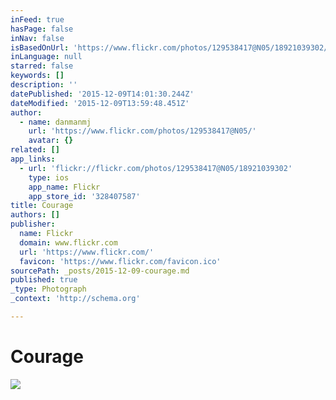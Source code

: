 ```yaml
---
inFeed: true
hasPage: false
inNav: false
isBasedOnUrl: 'https://www.flickr.com/photos/129538417@N05/18921039302/in/dateposted/'
inLanguage: null
starred: false
keywords: []
description: ''
datePublished: '2015-12-09T14:01:30.244Z'
dateModified: '2015-12-09T13:59:48.451Z'
author:
  - name: danmanmj
    url: 'https://www.flickr.com/photos/129538417@N05/'
    avatar: {}
related: []
app_links:
  - url: 'flickr://flickr.com/photos/129538417@N05/18921039302'
    type: ios
    app_name: Flickr
    app_store_id: '328407587'
title: Courage
authors: []
publisher:
  name: Flickr
  domain: www.flickr.com
  url: 'https://www.flickr.com/'
  favicon: 'https://www.flickr.com/favicon.ico'
sourcePath: _posts/2015-12-09-courage.md
published: true
_type: Photograph
_context: 'http://schema.org'

---
```

# Courage
![](https://farm4.staticflickr.com/3733/18921039302_cdfc8a04a0_b.jpg)